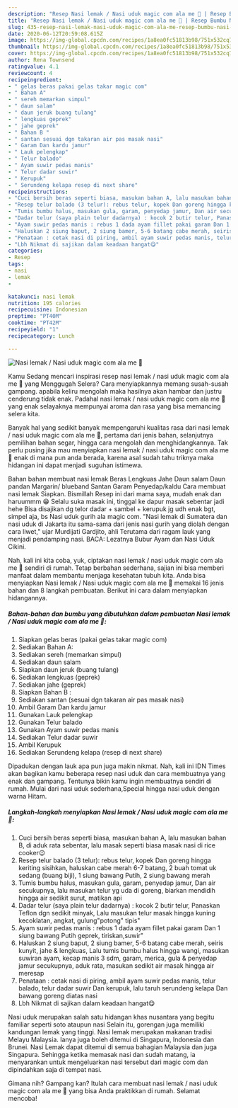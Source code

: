 ```yaml
---
description: "Resep Nasi lemak / Nasi uduk magic com ala me 🥰 | Resep Bumbu Nasi lemak / Nasi uduk magic com ala me 🥰 Yang Enak Dan Mudah"
title: "Resep Nasi lemak / Nasi uduk magic com ala me 🥰 | Resep Bumbu Nasi lemak / Nasi uduk magic com ala me 🥰 Yang Enak Dan Mudah"
slug: 435-resep-nasi-lemak-nasi-uduk-magic-com-ala-me-resep-bumbu-nasi-lemak-nasi-uduk-magic-com-ala-me-yang-enak-dan-mudah
date: 2020-06-12T20:59:08.615Z
image: https://img-global.cpcdn.com/recipes/1a8ea0fc51813b98/751x532cq70/nasi-lemak-nasi-uduk-magic-com-ala-me-🥰-foto-resep-utama.jpg
thumbnail: https://img-global.cpcdn.com/recipes/1a8ea0fc51813b98/751x532cq70/nasi-lemak-nasi-uduk-magic-com-ala-me-🥰-foto-resep-utama.jpg
cover: https://img-global.cpcdn.com/recipes/1a8ea0fc51813b98/751x532cq70/nasi-lemak-nasi-uduk-magic-com-ala-me-🥰-foto-resep-utama.jpg
author: Rena Townsend
ratingvalue: 4.1
reviewcount: 4
recipeingredient:
- " gelas beras pakai gelas takar magic com"
- " Bahan A"
- " sereh memarkan simpul"
- " daun salam"
- " daun jeruk buang tulang"
- " lengkuas geprek"
- " jahe geprek"
- " Bahan B "
- " santan sesuai dgn takaran air pas masak nasi"
- " Garam Dan kardu jamur"
- " Lauk pelengkap"
- " Telur balado"
- " Ayam suwir pedas manis"
- " Telur dadar suwir"
- " Kerupuk"
- " Serundeng kelapa resep di next share"
recipeinstructions:
- "Cuci bersih beras seperti biasa, masukan bahan A, lalu masukan bahan B, di aduk rata sebentar, lalu masak seperti biasa masak nasi di rice cooker😉"
- "Resep telur balado (3 telur): rebus telur, kopek Dan goreng hingga keriting sisihkan, haluskan cabe merah 6-7 batang, 2 buah tomat uk sedang (buang biji), 1 siung bawang Putih, 2 siung bawang merah"
- "Tumis bumbu halus, masukan gula, garam, penyedap jamur, Dan air secukupnya, lalu masukan telur yg uda di goreng, biarkan mendidih hingga air sedikit surut, matikan api"
- "Dadar telur (saya plain telur dadarnya) : kocok 2 butir telur, Panaskan Teflon dgn sedikit minyak, Lalu masukan telur masak hingga kuning kecoklatan, angkat, gulung&#34;potong&#34; tipis&#34;"
- "Ayam suwir pedas manis : rebus 1 dada ayam fillet pakai garam Dan 1 siung bawang Putih geprek, tiriskan,suwir&#34;"
- "Haluskan 2 siung baput, 2 siung bamer, 5-6 batang cabe merah, seiris kunyit, jahe &amp; lengkuas, Lalu tumis bumbu halus hingga wangi, masukan suwiran ayam, kecap manis 3 sdm, garam, merica, gula &amp; penyedap jamur secukupnya, aduk rata, masukan sedikit air masak hingga air meresap"
- "Penataan : cetak nasi di piring, ambil ayam suwir pedas manis, telur balado, telur dadar suwir Dan kerupuk, lalu taruh serundeng kelapa Dan bawang goreng diatas nasi"
- "Lbh Nikmat di sajikan dalam keadaan hangat😋"
categories:
- Resep
tags:
- nasi
- lemak
- 

katakunci: nasi lemak  
nutrition: 195 calories
recipecuisine: Indonesian
preptime: "PT40M"
cooktime: "PT42M"
recipeyield: "1"
recipecategory: Lunch

---
```



![Nasi lemak / Nasi uduk magic com ala me 🥰](https://img-global.cpcdn.com/recipes/1a8ea0fc51813b98/751x532cq70/nasi-lemak-nasi-uduk-magic-com-ala-me-🥰-foto-resep-utama.jpg)

Kamu Sedang mencari inspirasi resep nasi lemak / nasi uduk magic com ala me 🥰 yang Menggugah Selera? Cara menyiapkannya memang susah-susah gampang. apabila keliru mengolah maka hasilnya akan hambar dan justru cenderung tidak enak. Padahal nasi lemak / nasi uduk magic com ala me 🥰 yang enak selayaknya mempunyai aroma dan rasa yang bisa memancing selera kita.

Banyak hal yang sedikit banyak mempengaruhi kualitas rasa dari nasi lemak / nasi uduk magic com ala me 🥰, pertama dari jenis bahan, selanjutnya pemilihan bahan segar, hingga cara mengolah dan menghidangkannya. Tak perlu pusing jika mau menyiapkan nasi lemak / nasi uduk magic com ala me 🥰 enak di mana pun anda berada, karena asal sudah tahu triknya maka hidangan ini dapat menjadi suguhan istimewa.

Bahan bahan membuat nasi lemak Beras Lengkuas Jahe Daun salam Daun pandan Margarin/ blueband Santan Garam Penyedap/kaldu Cara membuat nasi lemak Siapkan. Bismillah Resep ini dari mama saya, mudah enak dan haruummm 😁 Selalu suka masak ini, tinggal ke dapur masak sebentar jadi hehe Bisa disajikan dg telor dadar + sambel + kerupuk jg udh enak bgt, simpel aja, bs Nasi uduk gurih ala magic com. &#34;Nasi lemak di Sumatera dan nasi uduk di Jakarta itu sama-sama dari jenis nasi gurih yang diolah dengan cara liwet,&#34; ujar Murdijati Gardjito, ahli Terutama dari ragam lauk yang menjadi pendamping nasi. BACA: Lezatnya Bubur Ayam dan Nasi Uduk Cikini.


Nah, kali ini kita coba, yuk, ciptakan nasi lemak / nasi uduk magic com ala me 🥰 sendiri di rumah. Tetap berbahan sederhana, sajian ini bisa memberi manfaat dalam membantu menjaga kesehatan tubuh kita. Anda bisa menyiapkan Nasi lemak / Nasi uduk magic com ala me 🥰 memakai 16 jenis bahan dan 8 langkah pembuatan. Berikut ini cara dalam menyiapkan hidangannya.

<!--inarticleads1-->

##### Bahan-bahan dan bumbu yang dibutuhkan dalam pembuatan Nasi lemak / Nasi uduk magic com ala me 🥰:

1. Siapkan  gelas beras (pakai gelas takar magic com)
1. Sediakan  Bahan A:
1. Sediakan  sereh (memarkan simpul)
1. Sediakan  daun salam
1. Siapkan  daun jeruk (buang tulang)
1. Sediakan  lengkuas (geprek)
1. Sediakan  jahe (geprek)
1. Siapkan  Bahan B :
1. Sediakan  santan (sesuai dgn takaran air pas masak nasi)
1. Ambil  Garam Dan kardu jamur
1. Gunakan  Lauk pelengkap
1. Gunakan  Telur balado
1. Gunakan  Ayam suwir pedas manis
1. Sediakan  Telur dadar suwir
1. Ambil  Kerupuk
1. Sediakan  Serundeng kelapa (resep di next share)


Dipadukan dengan lauk apa pun juga makin nikmat. Nah, kali ini IDN Times akan bagikan kamu beberapa resep nasi uduk dan cara membuatnya yang enak dan gampang. Tentunya bikin kamu ingin membuatnya sendiri di rumah. Mulai dari nasi uduk sederhana,Special hingga nasi uduk dengan warna Hitam. 

<!--inarticleads2-->

##### Langkah-langkah menyiapkan Nasi lemak / Nasi uduk magic com ala me 🥰:

1. Cuci bersih beras seperti biasa, masukan bahan A, lalu masukan bahan B, di aduk rata sebentar, lalu masak seperti biasa masak nasi di rice cooker😉
1. Resep telur balado (3 telur): rebus telur, kopek Dan goreng hingga keriting sisihkan, haluskan cabe merah 6-7 batang, 2 buah tomat uk sedang (buang biji), 1 siung bawang Putih, 2 siung bawang merah
1. Tumis bumbu halus, masukan gula, garam, penyedap jamur, Dan air secukupnya, lalu masukan telur yg uda di goreng, biarkan mendidih hingga air sedikit surut, matikan api
1. Dadar telur (saya plain telur dadarnya) : kocok 2 butir telur, Panaskan Teflon dgn sedikit minyak, Lalu masukan telur masak hingga kuning kecoklatan, angkat, gulung&#34;potong&#34; tipis&#34;
1. Ayam suwir pedas manis : rebus 1 dada ayam fillet pakai garam Dan 1 siung bawang Putih geprek, tiriskan,suwir&#34;
1. Haluskan 2 siung baput, 2 siung bamer, 5-6 batang cabe merah, seiris kunyit, jahe &amp; lengkuas, Lalu tumis bumbu halus hingga wangi, masukan suwiran ayam, kecap manis 3 sdm, garam, merica, gula &amp; penyedap jamur secukupnya, aduk rata, masukan sedikit air masak hingga air meresap
1. Penataan : cetak nasi di piring, ambil ayam suwir pedas manis, telur balado, telur dadar suwir Dan kerupuk, lalu taruh serundeng kelapa Dan bawang goreng diatas nasi
1. Lbh Nikmat di sajikan dalam keadaan hangat😋


Nasi uduk merupakan salah satu hidangan khas nusantara yang begitu familiar seperti soto ataupun nasi Selain itu, gorengan juga memiliki kandungan lemak yang tinggi. Nasi lemak merupakan makanan tradisi Melayu Malaysia. Ianya juga boleh ditemui di Singapura, Indonesia dan Brunei. Nasi Lemak dapat ditemui di semua bahagian Malaysia dan juga Singapura. Sehingga ketika memasak nasi dan sudah matang, ia menyarankan untuk mengeluarkan nasi tersebut dari magic com dan dipindahkan saja di tempat nasi. 

Gimana nih? Gampang kan? Itulah cara membuat nasi lemak / nasi uduk magic com ala me 🥰 yang bisa Anda praktikkan di rumah. Selamat mencoba!
